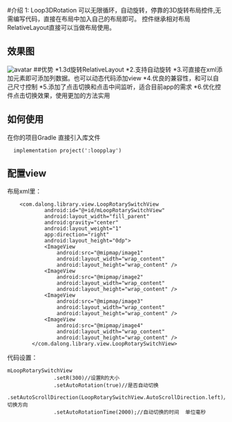 #介绍
1: Loop3DRotation
    可以无限循环，自动旋转，停靠的3D旋转布局控件,无需编写代码，直接在布局中加入自己的布局即可。
    控件继承相对布局RelativeLayout直接可以当做布局使用。

## 效果图
![avatar](https://github.com/shenpeibao/Loop3DRotation-master/blob/master/image/shot1.jpg)
##优势
    *1.3d旋转RelativeLayout 
    *2.支持自动旋转
    *3.可直接在xml添加元素即可添加列数据。也可以动态代码添加view
    *4.优良的兼容性，和可以自己尺寸控制
    *5.添加了点击切换和点击中间监听，适合目前app的需求
    *6.优化控件点击切换效果，使用更加的方法实用

## 如何使用


在你的项目Gradle 直接引入库文件


      implementation project(':loopplay')
 

 
## 配置view 

布局xml里：

        <com.dalong.library.view.LoopRotarySwitchView
                android:id="@+id/mLoopRotarySwitchView"
                android:layout_width="fill_parent"
                android:gravity="center"
                android:layout_weight="1"
                app:direction="right"
                android:layout_height="0dp">
                <ImageView
                    android:src="@mipmap/image1"
                    android:layout_width="wrap_content"
                    android:layout_height="wrap_content" />
                <ImageView
                    android:src="@mipmap/image2"
                    android:layout_width="wrap_content"
                    android:layout_height="wrap_content" />
                <ImageView
                    android:src="@mipmap/image3"
                    android:layout_width="wrap_content"
                    android:layout_height="wrap_content" />
                <ImageView
                    android:src="@mipmap/image4"
                    android:layout_width="wrap_content"
                    android:layout_height="wrap_content" />
            </com.dalong.library.view.LoopRotarySwitchView>
            
            
 代码设置：
 
    mLoopRotarySwitchView
                   .setR(300)//设置R的大小
                   .setAutoRotation(true)//是否自动切换
                   .setAutoScrollDirection(LoopRotarySwitchView.AutoScrollDirection.left)//切换方向
                   .setAutoRotationTime(2000);//自动切换的时间  单位毫秒 
 
 
 
